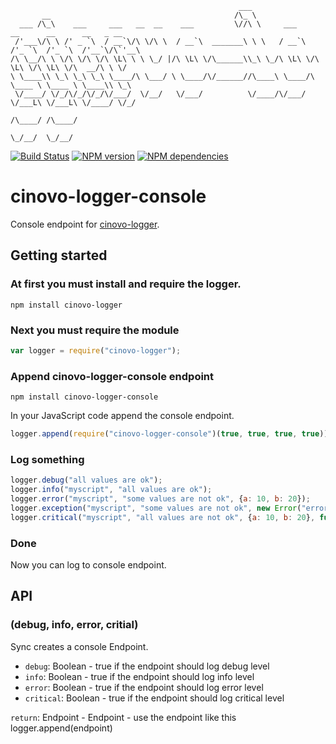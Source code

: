 `````
                                                   ___
       __                                         /\_ \
  ___ /\_\    ___     ___   __  __    ___         \//\ \     ___      __      __      __   _ __
 /'___\/\ \ /' _ `\  / __`\/\ \/\ \  / __`\  _______\ \ \   / __`\  /'_ `\  /'_ `\  /'__`\/\`'__\
/\ \__/\ \ \/\ \/\ \/\ \L\ \ \ \_/ |/\ \L\ \/\______\\_\ \_/\ \L\ \/\ \L\ \/\ \L\ \/\  __/\ \ \/
\ \____\\ \_\ \_\ \_\ \____/\ \___/ \ \____/\/______//\____\ \____/\ \____ \ \____ \ \____\\ \_\
 \/____/ \/_/\/_/\/_/\/___/  \/__/   \/___/          \/____/\/___/  \/___L\ \/___L\ \/____/ \/_/
                                                                      /\____/ /\____/
                                                                      \_/__/  \_/__/
`````

[![Build Status](https://secure.travis-ci.org/cinovo/node-logger-console.png)](http://travis-ci.org/cinovo/node-logger-console)
[![NPM version](https://badge.fury.io/js/cinovo-logger-console.png)](http://badge.fury.io/js/cinovo-logger-console)
[![NPM dependencies](https://david-dm.org/cinovo/node-logger-console.png)](https://david-dm.org/cinovo/node-logger-console)

# cinovo-logger-console

Console endpoint for [cinovo-logger](https://github.com/cinovo/node-logger).

## Getting started

### At first you must install and require the logger.

    npm install cinovo-logger

### Next you must require the module

`````javascript
var logger = require("cinovo-logger");
`````

### Append cinovo-logger-console endpoint

	npm install cinovo-logger-console

In your JavaScript code append the console endpoint.

`````javascript
logger.append(require("cinovo-logger-console")(true, true, true, true));
`````

### Log something

`````javascript
logger.debug("all values are ok");
logger.info("myscript", "all values are ok");
logger.error("myscript", "some values are not ok", {a: 10, b: 20});
logger.exception("myscript", "some values are not ok", new Error("error"));
logger.critical("myscript", "all values are not ok", {a: 10, b: 20}, function(err) { ... });
`````

### Done

Now you can log to console endpoint.

## API

### (debug, info, error, critial)

Sync creates a console Endpoint.

* `debug`: Boolean - true if the endpoint should log debug level
* `info`: Boolean - true if the endpoint should log info level
* `error`: Boolean - true if the endpoint should log error level
* `critical`: Boolean - true if the endpoint should log critical level

`return`: Endpoint - Endpoint - use the endpoint like this logger.append(endpoint)
